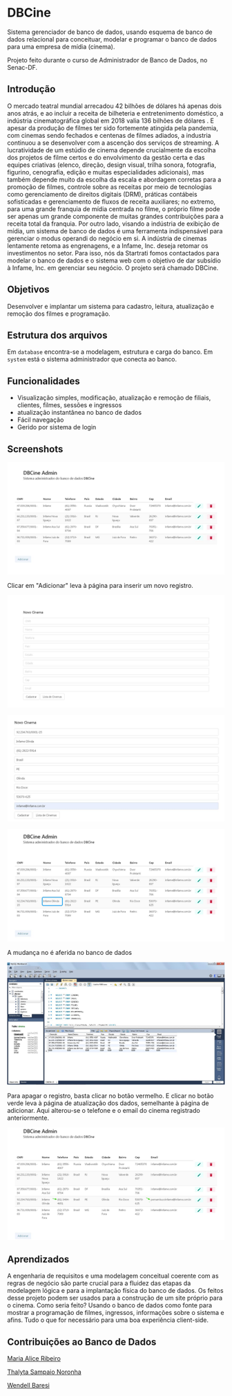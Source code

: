 
# DBCine

Sistema gerenciador de banco de dados, usando esquema de banco de dados relacional para conceituar, modelar e programar o banco de dados para uma empresa de mídia (cinema).

Projeto feito durante o curso de Administrador de Banco de Dados, no Senac-DF.

## Introdução

O mercado teatral mundial arrecadou 42 bilhões de dólares há apenas dois anos atrás, e ao incluir a receita de bilheteria e entretenimento doméstico, a indústria cinematográfica global em 2018 valia 136 bilhões de dólares . E apesar da produção de filmes ter sido fortemente atingida pela pandemia, com cinemas sendo fechados e centenas de filmes adiados, a industria continuou a se desenvolver com a ascenção dos serviços de streaming.
	A lucratividade de um estúdio de cinema depende crucialmente da escolha dos projetos de filme certos e do envolvimento da gestão certa e das equipes criativas (elenco, direção, design visual, trilha sonora, fotografia, figurino, cenografia, edição e muitas especialidades adicionais), mas também depende muito da escolha da escala e abordagem corretas para a promoção de filmes, controle sobre as receitas por meio de tecnologias como gerenciamento de direitos digitais (DRM), práticas contábeis sofisticadas e gerenciamento de fluxos de receita auxiliares; no extremo, para uma grande franquia de mídia centrada no filme, o próprio filme pode ser apenas um grande componente de muitas grandes contribuições para a receita total da franquia. Por outro lado, visando a indústria de exibição de mídia, um sistema de banco de dados é uma ferramenta indispensável para gerenciar o modus operandi do negócio em si.
	A indústria de cinemas lentamente retoma as engrenagens, e a Infame, Inc. deseja retomar os investimentos no setor. Para isso, nós da Startrati fomos contactados para modelar o banco de dados e o sistema web com o objetivo de dar subsídio à Infame, Inc. em gerenciar seu negócio. O projeto será chamado DBCine.


## Objetivos

Desenvolver e implantar um sistema para cadastro, leitura, atualização e remoção dos filmes e programação.


## Estrutura dos arquivos
Em `database` encontra-se a modelagem, estrutura e carga do banco. Em `system` está o sistema administrador que conecta ao banco.

## Funcionalidades

- Visualização simples, modificação, atualização e remoção de filiais, clientes, filmes, sessões e ingressos
- atualização instantânea no banco de dados
- Fácil navegação
- Gerido por sistema de login

## Screenshots

![App Screenshot](system/screenshots/1.%20main.jpg)

Clicar em "Adicionar" leva à página para inserir um novo registro.

![App Screenshot](system/screenshots/2.%20add.jpg)

![App Screenshot](system/screenshots/3.%20insert.jpg)

![App Screenshot](system/screenshots/4.%20success.jpg)

A mudança no é aferida no banco de dados

![App Screenshot](system/screenshots/5.%20register.jpg)

Para apagar o registro, basta clicar no botão vermelho. E clicar no botão verde leva à página de atualização dos dados, semelhante à página de adicionar. Aqui alterou-se o telefone e o email do cinema registrado anteriormente.

![App Screenshot](system/screenshots/6.%20alter.jpg)

## Aprendizados

A engenharia de requisitos e uma modelagem conceitual coerente com as regras de negócio são parte crucial para a fluidez das etapas da modelagem lógica e para a implantação física do banco de dados.
Os feitos desse projeto podem ser usados para a construção de um site próprio para o cinema. Como seria feito? Usando o banco de dados como fonte para mostrar a programação de filmes, ingressos, informações sobre o sistema e afins. Tudo o que for necessário para uma boa experiência client-side.

## Contribuições ao Banco de Dados

<a href="https://github.com/MariaHRCastro">Maria Alice Ribeiro</a>

<a href="https://github.com/ThalytaSN">Thalyta Sampaio Noronha</a>

<a href="">Wendell Baresi</a>